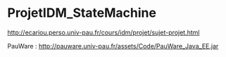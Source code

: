 # ProjetIDM_StateMachine


http://ecariou.perso.univ-pau.fr/cours/idm/projet/sujet-projet.html

PauWare : http://pauware.univ-pau.fr/assets/Code/PauWare_Java_EE.jar
